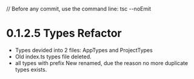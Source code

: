 // Before any commit, use the command line: tsc --noEmit

# 0.1.2.5 Types Refactor

- Types devided into 2 files: AppTypes and ProjectTypes
- Old index.ts types file deleted.
- all types with prefix New renamed, due the reason no more duplicate types exists.